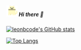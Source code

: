 ##### <img src="https://github.com/Yanndroid/Yanndroid/blob/main/cats.gif" width="30" height="30" /> Hi there 👋

[![leonbcode's GitHub stats](https://github-readme-stats.vercel.app/api?username=leonbcode)](https://github.com/anuraghazra/github-readme-stats)

[![Top Langs](https://github-readme-stats.vercel.app/api/top-langs/?username=leonbcode)](https://github.com/anuraghazra/github-readme-stats)
